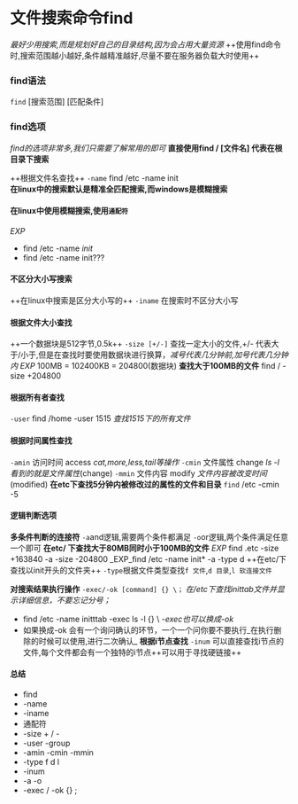 # 文件搜索命令find

_最好少用搜索,而是规划好自己的目录结构,因为会占用大量资源_
++使用find命令时,搜索范围越小越好,条件越精准越好,尽量不要在服务器负载大时使用++
### find语法
`find` [搜索范围] [匹配条件]

### find选项
_find的选项非常多,我们只需要了解常用的即可_
**直接使用find / [文件名] 代表在根目录下搜索**

++根据文件名查找++
`-name` find /etc -name init  
**在linux中的搜索默认是精准全匹配搜索,而windows是模糊搜索**
#### 在linux中使用模糊搜索,使用`通配符`
_EXP_
* find /etc -name *init*
* find /etc -name init???

#### 不区分大小写搜索
++在linux中搜索是区分大小写的++
`-iname` 在搜索时不区分大小写

#### 根据文件大小查找
++一个数据块是512字节,0.5k++
`-size [+/-]`  查找一定大小的文件,+/- 代表大于/小于,但是在查找时要使用数据块进行换算，_减号代表几分钟前,加号代表几分钟内_
_EXP_ 100MB = 102400KB = 204800(数据块)
**查找大于100MB的文件**
find / -size +204800

#### 根据所有者查找
`-user` find /home -user 1515 _查找1515下的所有文件_

#### 根据时间属性查找
`-amin` 访问时间 access  _cat,more,less,tail等操作_
`-cmin` 文件属性 change  _ls -l 看到的就是文件属性_(change)
`-mmin` 文件内容 modify  _文件内容被改变时间_(modified)
**在etc下查找5分钟内被修改过的属性的文件和目录**
`find` /etc -cmin -5

####  逻辑判断选项
**多条件判断的连接符**
`-a`and逻辑,需要两个条件都满足
`-o`or逻辑,两个条件满足任意一个即可
**在etc/ 下查找大于80MB同时小于100MB的文件**
_EXP_ find .etc -size +163840 -a -size -204800
_EXP_find /etc -name init* -a -type d  ++在etc/下查找以init开头的文件夹++
`-type`根据文件类型查找`f 文件`,`d 目录`,`l 软连接文件`




**对搜索结果执行操作**
`-exec/-ok [command] {} \；`  _在/etc下查找inittab文件并显示详细信息，不要忘记分号；_
* find /etc -name initttab -exec ls -l {} \  _-exec也可以换成-ok_
* 如果换成-ok 会有一个询问确认的环节，一个一个问你要不要执行_在执行删除的时候可以使用,进行二次确认_
**根据i节点查找**
`-inum` 可以直接查找i节点的文件,每个文件都会有一个独特的i节点++可以用于寻找硬链接++

#### 总结
* find
* -name
* -iname
* 通配符
* -size + / -
* -user     -group
* -amin   -cmin  -mmin
* -type   f d l
* -inum
* -a   -o
* -exec / -ok {} \;


















